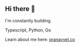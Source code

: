 ## Hi there 👋

I'm constantly building. 

Typescript, Python, Go

Learn about me here: [pranavvel.co](https://pranavvel.co)
